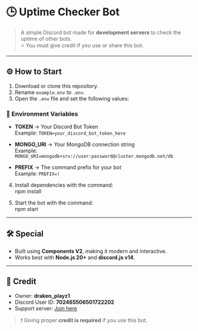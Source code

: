 # 🕒 Uptime Checker Bot

> A simple Discord bot made for **development servers** to check the uptime of other bots.  
> ⭐ You must give credit if you use or share this bot.  

---

## ⚙️ How to Start

1. Download or clone this repository.  
2. Rename `example.env` to `.env`.  
3. Open the `.env` file and set the following values:  

### 🔑 Environment Variables

- **TOKEN** → Your Discord Bot Token  
  Example: `TOKEN=your_discord_bot_token_here`  

- **MONGO_URI** → Your MongoDB connection string  
  Example: `MONGO_URI=mongodb+srv://user:password@cluster.mongodb.net/db`  

- **PREFIX** → The command prefix for your bot  
  Example: `PREFIX=!`  

4. Install dependencies with the command:  
   npm install  

5. Start the bot with the command:  
   npm start  

---

## 🛠️ Special

- Built using **Components V2**, making it modern and interactive.  
- Works best with **Node.js 20+** and **discord.js v14**.  

---

## 📌 Credit

- Owner: **draken_playz1**  
- Discord User ID: **702465506501722202**  
- Support server: [Join here](https://discord.gg/3zvKDmNcRZ)  

> ❗ Giving proper **credit is required** if you use this bot.
